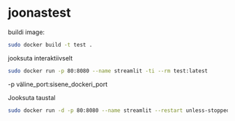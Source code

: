 # joonastest

buildi image:

~~~bash
sudo docker build -t test .
~~~

jooksuta interaktiivselt

~~~bash
sudo docker run -p 80:8080 --name streamlit -ti --rm test:latest
~~~

-p väline_port:sisene_dockeri_port

Jooksuta taustal

~~~bash
sudo docker run -d -p 80:8080 --name streamlit --restart unless-stopped -ti --rm test:latest
~~~
